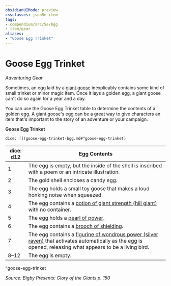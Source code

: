 ```yaml
---
obsidianUIMode: preview
cssclasses: json5e-item
tags:
- compendium/src/5e/bgg
- item/gear
aliases: 
- "Goose Egg Trinket"
---
```

# Goose Egg Trinket
*Adventuring Gear*  


Sometimes, an egg laid by a [giant goose](compendium/bestiary/fey/giant-goose-bgg.md) inexplicably contains some kind of small trinket or minor magic item. Once it lays a golden egg, a giant goose can't do so again for a year and a day.

You can use the Goose Egg Trinket table to determine the contents of a golden egg. A giant goose's egg can be a great way to give characters an item that's important to the story of an adventure or your campaign.

**Goose Egg Trinket**

`dice: [](goose-egg-trinket-bgg.md#^goose-egg-trinket)`

| dice: d12 | Egg Contents |
|-----------|--------------|
| 1 | The egg is empty, but the inside of the shell is inscribed with a poem or an intricate illustration. |
| 2 | The gold shell encloses a candy egg. |
| 3 | The egg holds a small toy goose that makes a loud honking noise when squeezed. |
| 4 | The egg contains a [potion of giant strength (hill giant)](compendium/items/potion-of-hill-giant-strength.md) with no container. |
| 5 | The egg holds a [pearl of power](compendium/items/pearl-of-power.md). |
| 6 | The egg contains a [brooch of shielding](compendium/items/brooch-of-shielding.md). |
| 7 | The egg contains a [figurine of wondrous power (silver raven)](compendium/items/figurine-of-wondrous-power-silver-raven.md) that activates automatically as the egg is opened, releasing what appears to be a living bird. |
| 8–12 | The egg is empty. |
^goose-egg-trinket

*Source: Bigby Presents: Glory of the Giants p. 150*